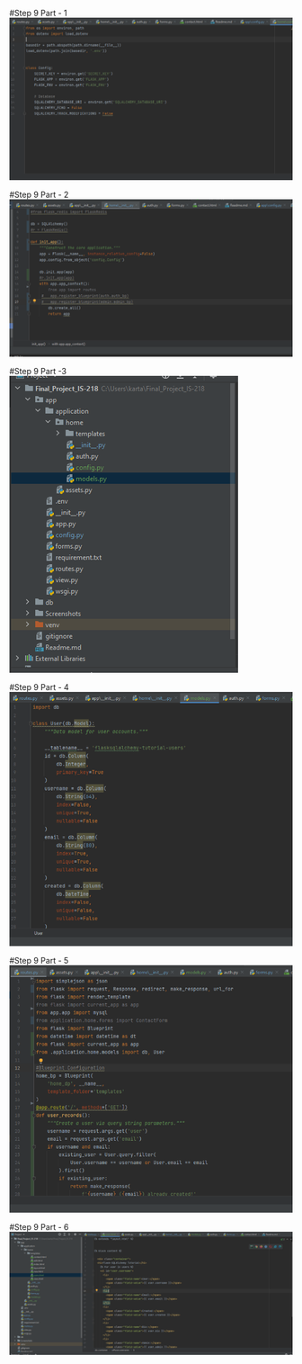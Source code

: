#Step 9 Part - 1
![step9](Screenshots/Step-9-Part-1.PNG) 

#Step 9 Part - 2
![step9](Screenshots/Step-9-Part-2.PNG) 

#Step 9 Part -3
![step9](Screenshots/Step-9-Part-3.PNG) 

#Step 9 Part - 4
![step9](Screenshots/Step-9-Part-4.PNG) 

#Step 9 Part - 5
![step9](Screenshots/Step-9-Part-5.PNG) 

#Step 9 Part - 6
![step9](Screenshots/Step-9-Part-6.PNG) 